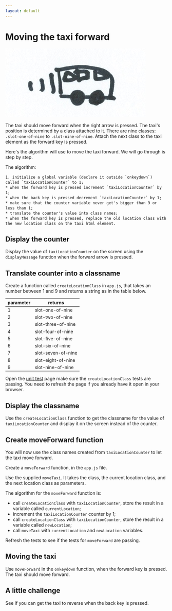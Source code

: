 ```yaml
---
layout: default
---
```


# Moving the taxi forward

![](/img/move-the-taxi.jpg)

The taxi should move forward when the right arrow is pressed. The taxi's position is determined by a class attached to it. There are nine classes: `.slot-one-of-nine` to `.slot-nine-of-nine`. Attach the next class to the taxi element as the forward key is pressed.

Here's the algorithm will use to move the taxi forward. We will go through is step by step.

The algorithm:

    1. initialize a global variable (declare it outside `onkeydown`) called `taxiLocationCounter` to 1;
    * when the forward key is pressed increment `taxiLocationCounter` by 1;
    * when the back key is pressed decrement `taxiLocationCounter` by 1;
    * make sure that the counter variable never get's bigger than 9 or less than 1;
    * translate the counter's value into class names;
    * when the forward key is pressed, replace the old location class with the new location class on the taxi html element.

## Display the counter

Display the value of `taxiLocationCounter` on the screen using the `displayMessage` function when the forward arrow is pressed.

## Translate counter into a classname

Create a function called `createLocationClass` in `app.js`, that takes an number between 1 and 9 and returns a string as in the table below.

parameter  | returns          |
-----------|------------------|
1          | slot-one-of-nine
2          | slot-two-of-nine
3          | slot-three-of-nine
4          | slot-four-of-nine
5          | slot-five-of-nine
6          | slot-six-of-nine
7          | slot-seven-of-nine
8          | slot-eight-of-nine
9          | slot-nine-of-nine

Open the [unit test](http://localhost:8080/tests.html) page make sure the `createLocationClass` tests are passing. You need to refresh the page if you already have it open in your browser.

## Display the classname

Use the `createLocationClass` function to get the classname for the value of `taxiLocationCounter` and display it on the screen instead of the counter.

## Create moveForward function

You will now use the class names created from `taxiLocationCounter` to let the taxi move forward.

Create a `moveForward` function, in the `app.js` file.

Use the supplied `moveTaxi`. It takes the class, the current location class, and the next location class as parameters.

The algorithm for the `moveForward` function is:

* call `createLocationClass` with `taxiLocationCounter`, store the result in a variable called `currentLocation`;
* increment the `taxiLocationCounter` counter by 1;
* call `createLocationClass` with `taxiLocationCounter`, store the result in a variable called `newLocation`;
* call `moveTaxi` with `currentLocation` and `newLocation` variables.

Refresh the tests to see if the tests for `moveForward` are passing.

## Moving the taxi

Use `moveForward` in the `onkeydown` function, when the forward key is pressed. The taxi should move forward.

## A little challenge

See if you can get the taxi to reverse when the back key is pressed.
